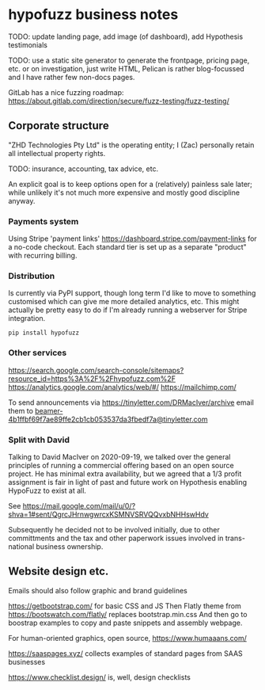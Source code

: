 # hypofuzz business notes

TODO: update landing page, add image (of dashboard), add Hypothesis testimonials

TODO: use a static site generator to generate the frontpage, pricing page, etc.
or on investigation, just write HTML, Pelican is rather blog-focussed and I have
rather few non-docs pages.

GitLab has a nice fuzzing roadmap:
https://about.gitlab.com/direction/secure/fuzz-testing/fuzz-testing/


## Corporate structure

"ZHD Technologies Pty Ltd" is the operating entity; I (Zac) personally retain all
intellectual property rights.

TODO: insurance, accounting, tax advice, etc.


An explicit goal is to keep options open for a (relatively) painless sale later;
while unlikely it's not much more expensive and mostly good discipline anyway.



### Payments system

Using Stripe 'payment links' https://dashboard.stripe.com/payment-links
for a no-code checkout.  Each standard tier is set up as a separate "product"
with recurring billing.


### Distribution

Is currently via PyPI support, though long term I'd like to move to something
customised which can give me more detailed analytics, etc.  This might actually be
pretty easy to do if I'm already running a webserver for Stripe integration.

    pip install hypofuzz


### Other services

https://search.google.com/search-console/sitemaps?resource_id=https%3A%2F%2Fhypofuzz.com%2F
https://analytics.google.com/analytics/web/#/
https://mailchimp.com/


To send announcements via https://tinyletter.com/DRMacIver/archive
email them to beamer-4b1ffbf69f7ae89ffe2cb1cb053537da3fbedf7a@tinyletter.com


### Split with David

Talking to David MacIver on 2020-09-19, we talked over the general principles of running
a commercial offering based on an open source project.  He has minimal extra availability,
but we agreed that a 1/3 profit assignment is fair in light of past and future work
on Hypothesis enabling HypoFuzz to exist at all.

See https://mail.google.com/mail/u/0/?shva=1#sent/QgrcJHrnwgwrcxKSMNVSRVQQvxbNHHswHdv

Subsequently he decided not to be involved initially, due to other committments and the
tax and other paperwork issues involved in trans-national business ownership.



## Website design etc.

Emails should also follow graphic and brand guidelines

https://getbootstrap.com/ for basic CSS and JS
Then Flatly theme from https://bootswatch.com/flatly/ replaces bootstrap.min.css
And then go to boostrap examples to copy and paste snippets and assembly webpage.

For human-oriented graphics, open source, https://www.humaaans.com/

https://saaspages.xyz/ collects examples of standard pages from SAAS businesses

https://www.checklist.design/ is, well, design checklists
